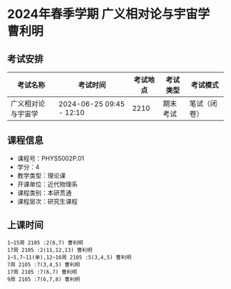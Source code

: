 # 2024年春季学期 广义相对论与宇宙学 曹利明




## 考试安排

| 考试名称 | 考试时间 | 考试地点 | 考试类型 | 考试模式 |
| -------- | -------- | -------- | -------- | -------- |
| 广义相对论与宇宙学 | 2024-06-25 09:45 - 12:10 | 2210 | 期末考试 | 笔试（闭卷） |





## 课程信息

- 课程号：PHYS5002P.01
- 学分：4
- 教学类型：理论课
- 开课单位：近代物理系
- 课程类别：本研贯通
- 课程层次：研究生课程

## 上课时间

```
1~15周 2105 :2(6,7) 曹利明
17周 2105 :2(11,12,13) 曹利明
1~5,7~11(单),12~16周 2105 :5(3,4,5) 曹利明
7周 2105 :7(3,4,5) 曹利明
17周 2105 :7(6,7) 曹利明
9周 2105 :7(6,7,8) 曹利明
```

